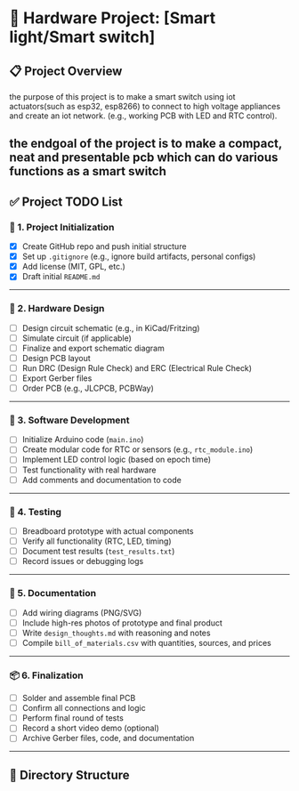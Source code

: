 # 🚀 Hardware Project: [Smart light/Smart switch]

## 📋 Project Overview

the purpose of this project is to make a smart switch using iot actuators(such as esp32, esp8266) to connect to high voltage appliances and create an iot network. (e.g., working PCB with LED and RTC control).

the endgoal of the project is to make a compact, neat and presentable pcb which can do various functions as a smart switch
---

## ✅ Project TODO List

### 📁 1. Project Initialization
- [X] Create GitHub repo and push initial structure
- [X] Set up `.gitignore` (e.g., ignore build artifacts, personal configs)
- [X] Add license (MIT, GPL, etc.)
- [X] Draft initial `README.md`

---

### 🔌 2. Hardware Design
- [ ] Design circuit schematic (e.g., in KiCad/Fritzing)
- [ ] Simulate circuit (if applicable)
- [ ] Finalize and export schematic diagram
- [ ] Design PCB layout
- [ ] Run DRC (Design Rule Check) and ERC (Electrical Rule Check)
- [ ] Export Gerber files
- [ ] Order PCB (e.g., JLCPCB, PCBWay)

---

### 🧠 3. Software Development
- [ ] Initialize Arduino code (`main.ino`)
- [ ] Create modular code for RTC or sensors (e.g., `rtc_module.ino`)
- [ ] Implement LED control logic (based on epoch time)
- [ ] Test functionality with real hardware
- [ ] Add comments and documentation to code

---

### 🧪 4. Testing
- [ ] Breadboard prototype with actual components
- [ ] Verify all functionality (RTC, LED, timing)
- [ ] Document test results (`test_results.txt`)
- [ ] Record issues or debugging logs

---

### 📸 5. Documentation
- [ ] Add wiring diagrams (PNG/SVG)
- [ ] Include high-res photos of prototype and final product
- [ ] Write `design_thoughts.md` with reasoning and notes
- [ ] Compile `bill_of_materials.csv` with quantities, sources, and prices

---

### 📦 6. Finalization
- [ ] Solder and assemble final PCB
- [ ] Confirm all connections and logic
- [ ] Perform final round of tests
- [ ] Record a short video demo (optional)
- [ ] Archive Gerber files, code, and documentation

---

## 📁 Directory Structure

